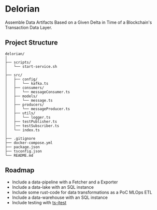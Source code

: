 # Delorian

Assemble Data Artifacts Based on a Given Delta in Time of a Blockchain's Transaction Data Layer.

## Project Structure

```
delorian/
│ 
├── scripts/
│   └── start-service.sh
│ 
├── src/
│   ├── config/
│   │   └── kafka.ts
│   ├── consumers/
│   │   └── messageConsumer.ts
│   ├── models/
│   │   └── message.ts
│   ├── producers/
│   │   └── messageProducer.ts
│   ├── utils/
│   │   └── logger.ts
│   ├── testPublisher.ts
│   │── testSubscriber.ts
│   └── index.ts
│ 
├── .gitignore
├── docker-compose.yml
├── package.json
├── tsconfig.json
└── README.md
```

## Roadmap

- Include a data-pipeline with a Fetcher and a Exporter
- Include a data-lake with an SQL instance
- Include some rust-code for data transformations as a PoC MLOps ETL
- Include a data-warehouse with an SQL instance
- Include testing with [ts-jtest](https://kulshekhar.github.io/ts-jest/docs/)

